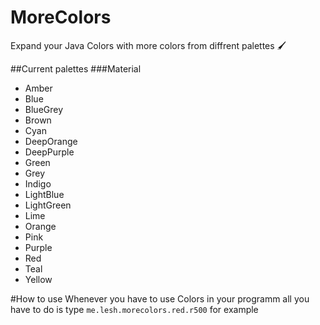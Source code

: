 # MoreColors
Expand your Java Colors with more colors from diffrent palettes 🖌️

##Current palettes
###Material
- Amber
- Blue
- BlueGrey
- Brown
- Cyan
- DeepOrange
- DeepPurple
- Green
- Grey
- Indigo
- LightBlue
- LightGreen
- Lime
- Orange
- Pink
- Purple
- Red
- Teal
- Yellow

#How to use
Whenever you have to use Colors in your programm all you have to do is type `me.lesh.morecolors.red.r500` for example
